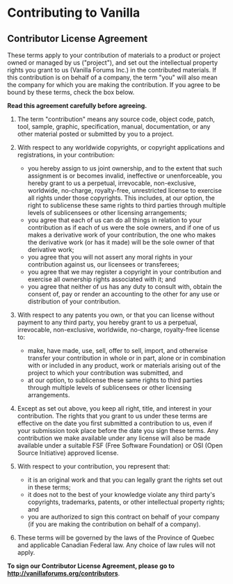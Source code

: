 # Contributing to Vanilla

## Contributor License Agreement

These terms apply to your contribution of materials to a product or project owned or managed by us ("project"), and set out the intellectual property rights you grant to us (Vanilla Forums Inc.) in the contributed materials.  If this contribution is on behalf of a company, the term "you" will also mean the company for which you are making the contribution. If you agree to be bound by these terms, check the box below.

__Read this agreement carefully before agreeing.__

1.  The term "contribution" means any source code, object code, patch, tool, sample, graphic, specification, manual, documentation, or any other material posted or submitted by you to a project.

2.  With respect to any worldwide copyrights, or copyright applications and registrations, in your contribution:
    -   you hereby assign to us joint ownership, and to the extent that such assignment is or becomes invalid, ineffective or unenforceable, you hereby grant to us a perpetual, irrevocable, non-exclusive, worldwide, no-charge, royalty-free, unrestricted license to exercise all rights under those copyrights. This includes, at our option, the right to sublicense these same rights to third parties through multiple levels of sublicensees or other licensing arrangements;
    -   you agree that each of us can do all things in relation to your contribution as if each of us were the sole owners, and if one of us makes a derivative work of your contribution, the one who makes the derivative work (or has it made) will be the sole owner of that derivative work;
    -   you agree that you will not assert any moral rights in your contribution against us, our licensees or transferees;
    -   you agree that we may register a copyright in your contribution and exercise all ownership rights associated with it; and
    -   you agree that neither of us has any duty to consult with, obtain the consent of, pay or render an accounting to the other for any use or distribution of your contribution.

3.  With respect to any patents you own, or that you can license without payment to any third party, you hereby grant to us a perpetual, irrevocable, non-exclusive, worldwide, no-charge, royalty-free license to:
    -   make, have made, use, sell, offer to sell, import, and otherwise transfer your contribution in whole or in part, alone or in combination with or included in any product, work or materials arising out of the project to which your contribution was submitted, and
    -   at our option, to sublicense these same rights to third parties through multiple levels of sublicensees or other licensing arrangements.

4.  Except as set out above, you keep all right, title, and interest in your contribution. The rights that you grant to us under these terms are effective on the date you first submitted a contribution to us, even if your submission took place before the date you sign these terms. Any contribution we make available under any license will also be made available under a suitable FSF (Free Software Foundation) or OSI (Open Source Initiative) approved license.

5.  With respect to your contribution, you represent that:
    -   it is an original work and that you can legally grant the rights set out in these terms;
    -   it does not to the best of your knowledge violate any third party's copyrights, trademarks, patents, or other intellectual property rights; and
    -   you are authorized to sign this contract on behalf of your company (if you are making the contribution on behalf of a company).

6.  These terms will be governed by the laws of the Province of Quebec and applicable Canadian Federal law.  Any choice of law rules will not apply.

__To sign our Contributor License Agreement, please go to http://vanillaforums.org/contributors__.
